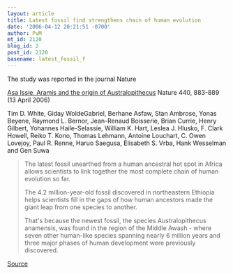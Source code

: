 ```yaml
---
layout: article
title: Latest fossil find strengthens chain of human evolution
date: '2006-04-12 20:21:51 -0700'
author: PvM
mt_id: 2120
blog_id: 2
post_id: 2120
basename: latest_fossil_f
---
```

The study was reported in the journal Nature

[Asa Issie, Aramis and the origin of Australopithecus](http://www.nature.com/nature/journal/v440/n7086/abs/nature04629.html) Nature 440, 883-889 (13 April 2006) 

Tim D. White, Giday WoldeGabriel, Berhane Asfaw, Stan Ambrose, Yonas Beyene, Raymond L. Bernor, Jean-Renaud Boisserie, Brian Currie, Henry Gilbert, Yohannes Haile-Selassie, William K. Hart, Leslea J. Hlusko, F. Clark Howell, Reiko T. Kono, Thomas Lehmann, Antoine Louchart, C. Owen Lovejoy, Paul R. Renne, Haruo Saegusa, Elisabeth S. Vrba, Hank Wesselman and Gen Suwa

> The latest fossil unearthed from a human ancestral hot spot in Africa allows scientists to link together the most complete chain of human evolution so far.
> 
> The 4.2 million-year-old fossil discovered in northeastern Ethiopia helps scientists fill in the gaps of how human ancestors made the giant leap from one species to another.
> 
> That's because the newest fossil, the species Australopithecus anamensis, was found in the region of the Middle Awash - where seven other human-like species spanning nearly 6 million years and three major phases of human development were previously discovered.

[Source](http://www.khaleejtimes.com/DisplayArticle.asp?xfile=data/theworld/2006/April/theworld_April456.xml&amp;section=theworld&amp;col=)

